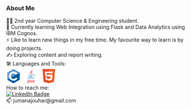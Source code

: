 <h3>
About Me
</h3>
👩‍💻 2nd year Computer Science & Engineering student. <br>
🌱 Currently learning Web Integration using Flask and Data Analytics using IBM Cognos.<br>
⚡ Like to learn new things in my free time. My favourite way to learn is by doing projects. <br>
✍️ Exploring content and report writing. <br>
🛠️ Languages and Tools:
  <div>
  <img src="https://github.com/devicons/devicon/blob/master/icons/c/c-original.svg" title="C" alt-"C" width="40" height="40"/>&nbsp;
  <img src="https://github.com/devicons/devicon/blob/master/icons/java/java-original-wordmark.svg" title="Java" alt="Java" width="40" height="40"/>&nbsp;
  <img src="https://github.com/devicons/devicon/blob/master/icons/html5/html5-original.svg" title="HTML5" alt="HTML" width="40" height="40"/> <br>
How to reach me: <br>
<div id="badges"><a href="https://www.linkedin.com/in/jumana-jouhar/"><img src="https://img.shields.io/badge/LinkedIn-blue?style=for-the-badge&logo=linkedin&logoColor=white" alt="LinkedIn Badge"/></a><br>
📫 jumanajouhar@gmail.com
